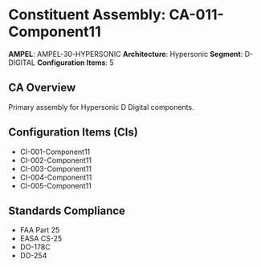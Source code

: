 # Constituent Assembly: CA-011-Component11

**AMPEL**: AMPEL-30-HYPERSONIC
**Architecture**: Hypersonic
**Segment**: D-DIGITAL
**Configuration Items**: 5

## CA Overview
Primary assembly for Hypersonic D Digital components.

## Configuration Items (CIs)
- CI-001-Component11
- CI-002-Component11
- CI-003-Component11
- CI-004-Component11
- CI-005-Component11

## Standards Compliance
- FAA Part 25
- EASA CS-25
- DO-178C
- DO-254
